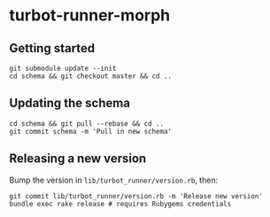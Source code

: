 # turbot-runner-morph

## Getting started

    git submodule update --init
    cd schema && git checkout master && cd ..

## Updating the schema

    cd schema && git pull --rebase && cd ..
    git commit schema -m 'Pull in new schema'

## Releasing a new version

Bump the version in `lib/turbot_runner/version.rb`, then:

    git commit lib/turbot_runner/version.rb -m 'Release new version'
    bundle exec rake release # requires Rubygems credentials
